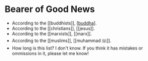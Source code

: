 # Bearer of Good News

- According to the [[buddhists]], [[buddha]].
- According to the [[christians]], [[jesus]].
- According to the [[marxists]], [[marx]].
- According to the [[muslims]], [[muhammad ﷺ]].
- How long is this list? I don't know. If you think it has mistakes or ommissions in it, please let me know!


[//begin]: # "Autogenerated link references for markdown compatibility"
[buddha]: buddha "Buddha"
[//end]: # "Autogenerated link references"